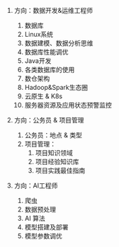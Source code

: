 1. 方向：数据开发&运维工程师
   1. 数据库
   2. Linux系统
   3. 数据建模、数据分析思维
   4. 数据库性能调优
   5. Java开发
   6. 各类数据库的使用
   7. 数仓架构
   8. Hadoop&Spark生态圈
   9.  云原生 & K8s
   10. 服务器资源及应用状态预警监控

2. 方向：公务员 & 项目管理
   1. 公务员：地点 & 类型
   2. 项目管理：
      1. 项目知识领域
      2. 项目经验知识库
      3. 项目实践最佳指南
   
3. 方向：AI工程师
   1. 爬虫
   2. 数据预处理
   3. AI 算法
   4. 模型搭建及部署
   5. 模型参数调优